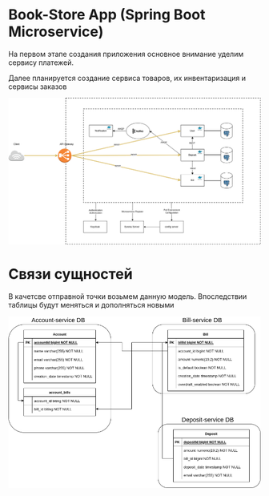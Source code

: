 # Book-Store App (Spring Boot Microservice)

На первом этапе создания приложения основное внимание уделим сервису платежей.

Далее планируется создание сервиса товаров, их инвентаризация и сервисы заказов

<img src="img/arch_v1.png" alt="Main Information">

# Связи сущностей

В качетсве отправной точки возьмем данную модель. Впоследствии таблицы будут меняться и дополняться новыми

<img src="img/entities_relationship_v1.png" alt="Main Information">
